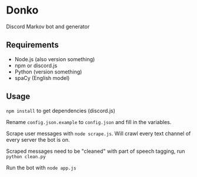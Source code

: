 # Donko
Discord Markov bot and generator

## Requirements

- Node.js (also version something)
- npm or discord.js
- Python (version something)
- spaCy (English model)

## Usage

`npm install` to get dependencies (discord.js)

Rename `config.json.example` to `config.json` and fill in the variables.

Scrape user messages with `node scrape.js`. Will crawl every text channel of every server the bot is on.

Scraped messages need to be "cleaned" with part of speech tagging, run `python clean.py`

Run the bot with `node app.js`
